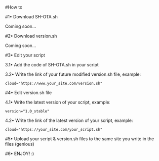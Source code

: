 #How to

#1• Download SH-OTA.sh

Coming soon...

#2• Download version.sh

Coming soon...

#3• Edit your script

3.1• Add the code of SH-OTA.sh in your script

3.2• Write the link of your future modified version.sh file, example:

	cloud="https://www.your_site.com/version.sh"

#4• Edit version.sh file

4.1• Write the latest version of your script, example:

	version="1.0_stable"

4.2• Write the link of the latest version of your script, example:

	cloud="https://your_site.com/your_script.sh"

#5• Upload your script & version.sh files to the same site you write in the files (genious)

#6• ENJOY! :)
